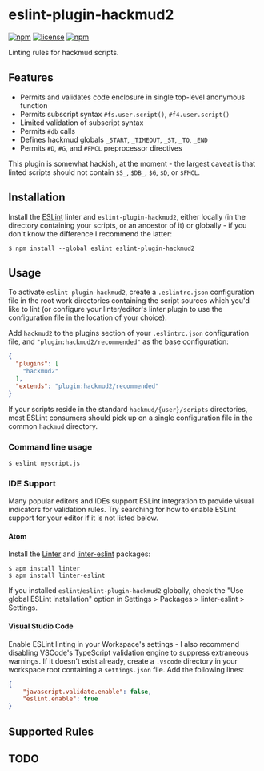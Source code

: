 # eslint-plugin-hackmud2

[![npm](https://img.shields.io/npm/v/eslint-plugin-hackmud2.svg?style=plastic)](https://www.npmjs.com/package/eslint-plugin-hackmud2) [![license](https://img.shields.io/github/license/KuroTsuto/eslint-plugin-hackmud.svg?style=plastic)](https://github.com/KuroTsuto/eslint-plugin-hackmud/blob/master/LICENSE.md) [![npm](https://img.shields.io/npm/dt/eslint-plugin-hackmud2.svg?style=plastic)](https://www.npmjs.com/package/eslint-plugin-hackmud2) 

Linting rules for hackmud scripts.

## Features

 - Permits and validates code enclosure in single top-level anonymous function
 - Permits subscript syntax `#fs.user.script()`, `#f4.user.script()`
 - Limited validation of subscript syntax
 - Permits `#db` calls
 - Defines hackmud globals `_START`, `_TIMEOUT`, `_ST`, `_TO`, `_END`
 - Permits `#D`, `#G`, and `#FMCL` preprocessor directives

This plugin is somewhat hackish, at the moment - the largest caveat is that linted scripts should not contain `$S_`, `$DB_`, `$G`, `$D`, or `$FMCL`.

## Installation

Install the [ESLint](http://eslint.org) linter and `eslint-plugin-hackmud2`, either locally (in the directory containing your scripts, or an ancestor of it) or globally - if you don't know the difference I recommend the latter:

```
$ npm install --global eslint eslint-plugin-hackmud2
```

## Usage

To activate `eslint-plugin-hackmud2`, create a `.eslintrc.json` configuration file in the root work directories containing the script sources which you'd like to lint (or configure your linter/editor's linter plugin to use the configuration file in the location of your choice).

Add `hackmud2` to the plugins section of your `.eslintrc.json` configuration file, and `"plugin:hackmud2/recommended"` as the base configuration:

```json
{
  "plugins": [
    "hackmud2"
  ],
  "extends": "plugin:hackmud2/recommended"
}
```

If your scripts reside in the standard `hackmud/{user}/scripts` directories, most ESLint consumers should pick up on a single configuration file in the common `hackmud` directory.

### Command line usage
```
$ eslint myscript.js
```

### IDE Support
Many popular editors and IDEs support ESLint integration to provide visual indicators for validation rules. Try searching for how to enable ESLint support for your editor if it is not listed below.

#### Atom
Install the [Linter](https://atom.io/packages/linter) and [linter-eslint](https://atom.io/packages/linter-eslint) packages:

```
$ apm install linter
$ apm install linter-eslint
```

If you installed `eslint`/`eslint-plugin-hackmud2` globally, check the "Use global ESLint installation" option in Settings > Packages > linter-eslint > Settings.

#### Visual Studio Code
Enable ESLint linting in your Workspace's settings - I also recommend disabling VSCode's TypeScript validation engine to suppress extraneous warnings. If it doesn't exist already, create a `.vscode` directory in your workspace root containing a `settings.json` file. Add the following lines:

```json
{
    "javascript.validate.enable": false,
    "eslint.enable": true
}
```

## Supported Rules

## TODO
